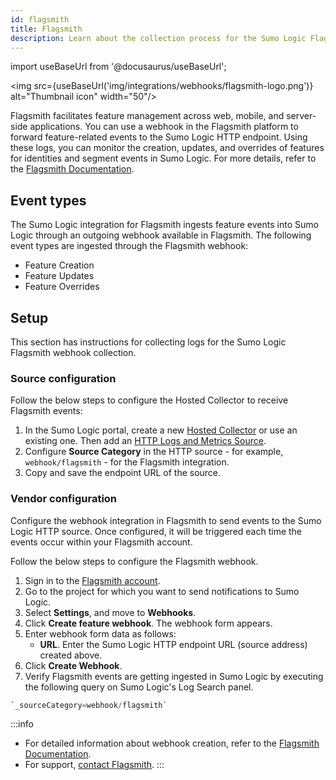 ```yaml
---
id: flagsmith
title: Flagsmith
description: Learn about the collection process for the Sumo Logic Flagsmith integration.
---
```

import useBaseUrl from '@docusaurus/useBaseUrl';

<img src={useBaseUrl('img/integrations/webhooks/flagsmith-logo.png')} alt="Thumbnail icon" width="50"/>

Flagsmith facilitates feature management across web, mobile, and server-side applications. You can use a webhook in the Flagsmith platform to forward feature-related events to the Sumo Logic HTTP endpoint. Using these logs, you can monitor the creation, updates, and overrides of features for identities and segment events in Sumo Logic. For more details, refer to the [Flagsmith Documentation](https://docs.flagsmith.com/).

## Event types

The Sumo Logic integration for Flagsmith ingests feature events into Sumo Logic through an outgoing webhook available in Flagsmith. The following event types are ingested through the Flagsmith webhook:
- Feature Creation
- Feature Updates
- Feature Overrides

## Setup

This section has instructions for collecting logs for the Sumo Logic Flagsmith webhook collection.

### Source configuration

Follow the below steps to configure the Hosted Collector to receive Flagsmith events:

1. In the Sumo Logic portal, create a new [Hosted Collector](/docs/send-data/hosted-collectors/configure-hosted-collector/) or use an existing one. Then add an [HTTP Logs and Metrics Source](/docs/send-data/hosted-collectors/http-source/logs-metrics/#configure-an-httplogs-and-metrics-source).
2. Configure **Source Category** in the HTTP source - for example, `webhook/flagsmith` - for the Flagsmith integration.
3. Copy and save the endpoint URL of the source.

### Vendor configuration

Configure the webhook integration in Flagsmith to send events to the Sumo Logic HTTP source. Once configured, it will be triggered each time the events occur within your Flagsmith account.

Follow the below steps to configure the Flagsmith webhook.

1. Sign in to the [Flagsmith account](https://app.flagsmith.com/).
2. Go to the project for which you want to send notifications to Sumo Logic.
3. Select **Settings**, and move to **Webhooks**.
4. Click **Create feature webhook**. The webhook form appears.
5. Enter webhook form data as follows:
    - **URL**. Enter the Sumo Logic HTTP endpoint URL (source address) created above.
6. Click **Create Webhook**.
7. Verify Flagsmith events are getting ingested in Sumo Logic by executing the following query on Sumo Logic's Log Search panel.
```sql
`_sourceCategory=webhook/flagsmith`
```

:::info
- For detailed information about webhook creation, refer to the [Flagsmith Documentation](https://docs.flagsmith.com/integrations/webhook).
- For support, [contact Flagsmith](https://www.flagsmith.com/contact-us). 
:::
